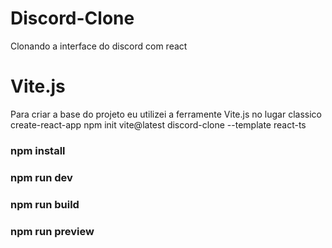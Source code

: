 # Discord-Clone
Clonando a interface do discord com react

# Vite.js

Para criar a base do projeto eu utilizei a ferramente Vite.js no lugar classico create-react-app
npm init vite@latest discord-clone --template react-ts

### npm install
### npm run dev
### npm run build
### npm run preview
